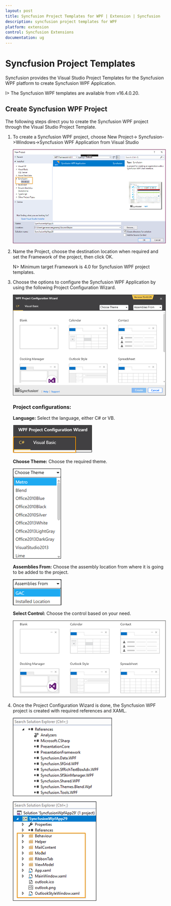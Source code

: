 ```yaml
---
layout: post
title: Syncfusion Project Templates for WPF | Extension | Syncfusion
description: syncfusion project templates for WPF
platform: extension
control: Syncfusion Extensions
documentation: ug
---
```



# Syncfusion Project Templates

Syncfusion provides the Visual Studio Project Templates for the Syncfusion WPF platform to create Syncfusion WPF Application. 

I> The Syncfusion WPF templates are available from v16.4.0.20. 

## Create Syncfusion WPF Project 

The following steps direct you to create the Syncfusion WPF project through the Visual Studio Project Template. 

1. To create a Syncfusion WPF project, choose New Project-> Syncfusion->Windows->Syncfusion WPF Application from Visual Studio

   ![](Project-Template-images\Syncfusion-Project-Template-Gallery-1.png)

2. Name the Project, choose the destination location when required and set the Framework of the project, then click OK.  

   N> Minimum target Framework is 4.0 for Syncfusion WPF project templates. 

3. Choose the options to configure the Syncfusion WPF Application by using the following Project Configuration Wizard.  
  
   ![](Project-Template-images\Syncfusion-Project-Template-Gallery-2.png)
                                                     
   ### Project configurations: 

   **Language:** Select the language, either C# or VB. 

   ![](Project-Template-images\Syncfusion-Project-Template-Gallery-3.png)

   **Choose Theme:** Choose the required theme. 

   ![](Project-Template-images\Syncfusion-Project-Template-Gallery-4.png)

   **Assemblies From:** Choose the assembly location from where it is going to be added to the project. 

   ![](Project-Template-images\Syncfusion-Project-Template-Gallery-5.png)

   **Select Control:** Choose the control based on your need. 

   ![](Project-Template-images\Syncfusion-Project-Template-Gallery-6.png)
      
4. Once the Project Configuration Wizard is done, the Syncfusion WPF project is created with required references and XAML. 

   ![](Project-Template-images\Syncfusion-Project-Template-Gallery-7.png)

   ![](Project-Template-images\Syncfusion-Project-Template-Gallery-8.png)